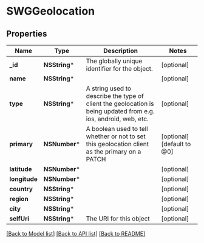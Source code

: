 # SWGGeolocation

## Properties
Name | Type | Description | Notes
------------ | ------------- | ------------- | -------------
**_id** | **NSString*** | The globally unique identifier for the object. | [optional] 
**name** | **NSString*** |  | [optional] 
**type** | **NSString*** | A string used to describe the type of client the geolocation is being updated from e.g. ios, android, web, etc. | [optional] 
**primary** | **NSNumber*** | A boolean used to tell whether or not to set this geolocation client as the primary on a PATCH | [optional] [default to @0]
**latitude** | **NSNumber*** |  | [optional] 
**longitude** | **NSNumber*** |  | [optional] 
**country** | **NSString*** |  | [optional] 
**region** | **NSString*** |  | [optional] 
**city** | **NSString*** |  | [optional] 
**selfUri** | **NSString*** | The URI for this object | [optional] 

[[Back to Model list]](../README.md#documentation-for-models) [[Back to API list]](../README.md#documentation-for-api-endpoints) [[Back to README]](../README.md)


